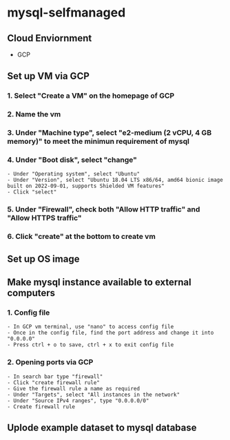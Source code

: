 # mysql-selfmanaged

## Cloud Enviornment
- GCP

## Set up VM via GCP
### 1. Select "Create a VM" on the homepage of GCP
### 2. Name the vm
### 3. Under "Machine type", select "e2-medium (2 vCPU, 4 GB memory)" to meet the minimun requirement of mysql
### 4. Under "Boot disk", select "change"
    - Under "Operating system", select "Ubuntu"
    - Under "Version", select "Ubuntu 18.04 LTS x86/64, amd64 bionic image built on 2022-09-01, supports Shielded VM features"
    - Click "select"
### 5. Under "Firewall", check both "Allow HTTP traffic" and "Allow HTTPS traffic"
### 6. Click "create" at the bottom to create vm
 
## Set up OS image


## Make mysql instance available to external computers
### 1. Config file
    - In GCP vm terminal, use "nano" to access config file
    - Once in the config file, find the port address and change it into "0.0.0.0"
    - Press ctrl + o to save, ctrl + x to exit config file
### 2. Opening ports via GCP
    - In search bar type "firewall"
    - Click "create firewall rule"
    - Give the firewall rule a name as required
    - Under "Targets", select "All instances in the network"
    - Under "Source IPv4 ranges", type "0.0.0.0/0"
    - Create firewall rule

## Uplode example dataset to mysql database
